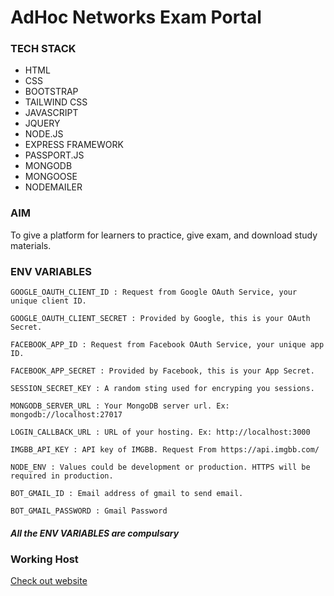# AdHoc Networks Exam Portal
### TECH STACK
* HTML
* CSS
* BOOTSTRAP
* TAILWIND CSS
* JAVASCRIPT
* JQUERY
* NODE.JS
* EXPRESS FRAMEWORK
* PASSPORT.JS
* MONGODB
* MONGOOSE
* NODEMAILER
### AIM
To give a platform for learners to practice, give exam, and download study materials.
### ENV VARIABLES
```
GOOGLE_OAUTH_CLIENT_ID : Request from Google OAuth Service, your unique client ID.
```
```
GOOGLE_OAUTH_CLIENT_SECRET : Provided by Google, this is your OAuth Secret.
```
```
FACEBOOK_APP_ID : Request from Facebook OAuth Service, your unique app ID.
```
```
FACEBOOK_APP_SECRET : Provided by Facebook, this is your App Secret.
```
```
SESSION_SECRET_KEY : A random sting used for encryping you sessions.
```
```
MONGODB_SERVER_URL : Your MongoDB server url. Ex: mongodb://localhost:27017
```
```
LOGIN_CALLBACK_URL : URL of your hosting. Ex: http://localhost:3000
```
```
IMGBB_API_KEY : API key of IMGBB. Request From https://api.imgbb.com/
```
```
NODE_ENV : Values could be development or production. HTTPS will be required in production.
```
```
BOT_GMAIL_ID : Email address of gmail to send email.
```
```
BOT_GMAIL_PASSWORD : Gmail Password
```
##### All the ENV VARIABLES are compulsary
### Working Host
[Check out website](http://adhocexams.rhythmbhiwani.me/)
